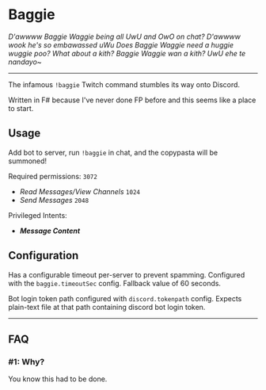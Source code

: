 # Baggie

*D'awwww Baggie Waggie being all UwU and OwO on chat?
D'awwww wook he's so embawassed uWu Does Baggie Waggie need a
huggie wuggie poo? What about a kith? Baggie Waggie wan a kith?
UwU ehe te nandayo~*

-----

The infamous `!baggie` Twitch command stumbles its way onto Discord.

Written in F# because I've never done FP before and this seems like a place to start.

## Usage

Add bot to server, run `!baggie` in chat, and the copypasta will be summoned!

Required permissions: `3072`
* *Read Messages/View Channels* `1024`
* *Send Messages* `2048`

Privileged Intents:
* ***Message Content***

## Configuration

Has a configurable timeout per-server to prevent spamming. Configured with the `baggie.timeoutSec` config. Fallback value of 60 seconds.

Bot login token path configured with `discord.tokenpath` config. Expects plain-text file at that path containing discord bot login token.

-----

## FAQ

### #1: Why?

You know this had to be done.
